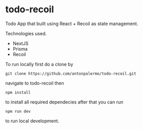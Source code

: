 # todo-recoil
Todo App that built using React + Recoil as state management.

Technologies used.
- NextJS
- Prisma
- Recoil

To run locally first do a clone by
```
git clone https://github.com/antonpalermo/todo-recoil.git
```
navigate to todo-recoil then
```
npm install
```
to install all required dependecies after that you can run
```
npm run dev
```
to run local development.
